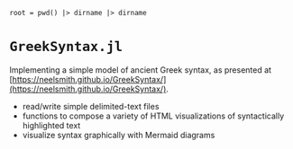 ```@setup basic
root = pwd() |> dirname |> dirname
```

# `GreekSyntax.jl`

Implementing a simple model of ancient Greek syntax, as presented at [https://neelsmith.github.io/GreekSyntax/](https://neelsmith.github.io/GreekSyntax/).

- read/write simple delimited-text files
- functions to compose a variety of  HTML visualizations of syntactically highlighted text
- visualize syntax graphically with Mermaid diagrams

